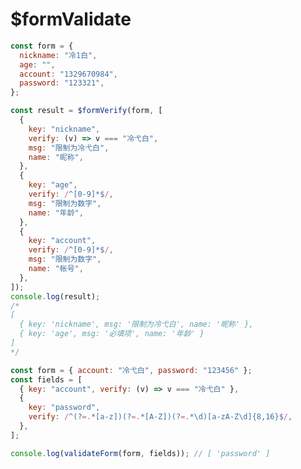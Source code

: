 # $formValidate

<ContainerBox title="介绍">
<template #desc>
表单正则验证
</template>
</ContainerBox>

<ContainerBox title="基础用法">
<template #desc>
较为详细，传递正则或返回值为Boolean值的函数，一般取第一个数组元素作为弹窗提示进行逐步验证
</template>

```js
const form = {
  nickname: "冷1白",
  age: "",
  account: "1329670984",
  password: "123321",
};

const result = $formVerify(form, [
  {
    key: "nickname",
    verify: (v) => v === "冷弋白",
    msg: "限制为冷弋白",
    name: "昵称",
  },
  {
    key: "age",
    verify: /^[0-9]*$/,
    msg: "限制为数字",
    name: "年龄",
  },
  {
    key: "account",
    verify: /^[0-9]*$/,
    msg: "限制为数字",
    name: "帐号",
  },
]);
console.log(result);
/*
[
  { key: 'nickname', msg: '限制为冷弋白', name: '昵称' },
  { key: 'age', msg: '必填项', name: '年龄' }
]
*/
```

<ShowCode>
<template #codes>

```js
export const $formVerify = (form, rules) => {
  return rules.reduce((result, rule) => {
    let key = rule.key;
    let value = form[key];
    let verify = rule.verify;
    let msg = rule.msg;
    let name = rule.name;
    if (value === "" || value === undefined || value === null) {
      result.push({ key, msg: "必填项", name });
    } else if (
      typeof verify === "function" ? !verify(value) : !verify.test(value)
    ) {
      result.push({ key, msg, name });
    }
    return result;
  }, []);
};
```

</template>
</ShowCode>
</ContainerBox>

<ContainerBox title="精简版">
<template #desc>
传递正则或返回值为Boolean值的函数，返回不满足条件的key
</template>

```js
const form = { account: "冷弋白", password: "123456" };
const fields = [
  { key: "account", verify: (v) => v === "冷弋白" },
  {
    key: "password",
    verify: /^(?=.*[a-z])(?=.*[A-Z])(?=.*\d)[a-zA-Z\d]{8,16}$/,
  },
];

console.log(validateForm(form, fields)); // [ 'password' ]
```

<ShowCode>
<template #codes>

```js
export const $validateForm = (form, fields) =>
  fields
    .filter(
      ({ key, verify }) =>
        !form[key] ||
        (typeof verify === "function"
          ? !verify(form[key])
          : !verify.test(form[key]))
    )
    .map(({ key }) => key);
```

</template>
</ShowCode>
</ContainerBox>
